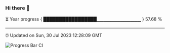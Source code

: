 ### Hi there 👋

⏳ Year progress { █████████████████▁▁▁▁▁▁▁▁▁▁▁▁▁ } 57.68 %

---

⏰ Updated on Sun, 30 Jul 2023 12:28:09 GMT

![Progress Bar CI](https://github.com/liununu/liununu/workflows/Progress%20Bar%20CI/badge.svg)
